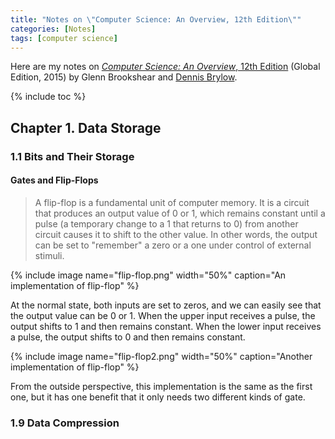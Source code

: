 ```yaml
---
title: "Notes on \"Computer Science: An Overview, 12th Edition\""
categories: [Notes]
tags: [computer science]
---
```


Here are my notes on [*Computer Science: An Overview*, 12th Edition](https://www.amazon.com/dp/B00XN4D0BQ) (Global Edition, 2015) by Glenn Brookshear and [Dennis Brylow](http://www.mscs.mu.edu/~brylow/).

{% include toc %}

## Chapter 1. Data Storage

### 1.1 Bits and Their Storage

#### Gates and Flip­-Flops

> A flip-flop is a fundamental unit of computer memory. It is a circuit that produces an output value of 0 or 1, which remains constant until a pulse (a temporary change to a 1 that returns to 0) from another circuit causes it to shift to the other value. In other words, the output can be set to "remember" a zero or a one under control of external stimuli.

{% include image name="flip-flop.png" width="50%" caption="An implementation of flip-flop" %}

At the normal state, both inputs are set to zeros, and we can easily see that the output value can be 0 or 1. When the upper input receives a pulse, the output shifts to 1 and then remains constant. When the lower input receives a pulse, the output shifts to 0 and then remains constant.

{% include image name="flip-flop2.png" width="50%" caption="Another implementation of flip-flop" %}

From the outside perspective, this implementation is the same as the first one, but it has one benefit that it only needs two different kinds of gate.

### 1.9 Data Compression

